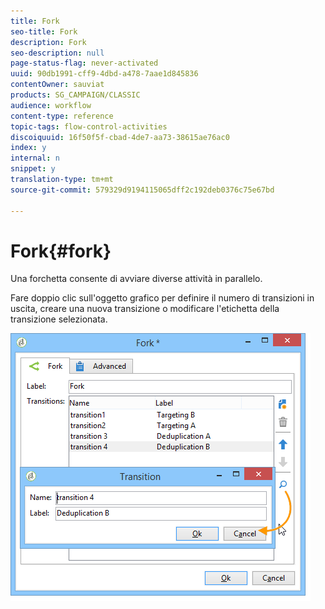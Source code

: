 ```yaml
---
title: Fork
seo-title: Fork
description: Fork
seo-description: null
page-status-flag: never-activated
uuid: 90db1991-cff9-4dbd-a478-7aae1d845836
contentOwner: sauviat
products: SG_CAMPAIGN/CLASSIC
audience: workflow
content-type: reference
topic-tags: flow-control-activities
discoiquuid: 16f50f5f-cbad-4de7-aa73-38615ae76ac0
index: y
internal: n
snippet: y
translation-type: tm+mt
source-git-commit: 579329d9194115065dff2c192deb0376c75e67bd

---
```



# Fork{#fork}

Una forchetta consente di avviare diverse attività in parallelo.

Fare doppio clic sull&#39;oggetto grafico per definire il numero di transizioni in uscita, creare una nuova transizione o modificare l&#39;etichetta della transizione selezionata.

![](assets/s_user_segmentation_fork.png)

